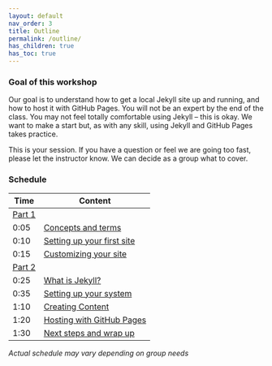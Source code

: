 ```yaml
---
layout: default
nav_order: 3
title: Outline
permalink: /outline/
has_children: true
has_toc: true
---
```



### Goal of this workshop

Our goal is to understand how to get a local Jekyll site up and running, and how to host it with GitHub Pages. You will not be an expert by the end of the class. You may not feel totally comfortable using Jekyll – this is okay. We want to make a start but, as with any skill, using Jekyll and GitHub Pages takes practice.

This is your session. If you have a question or feel we are going too fast, please let the instructor know. We can decide as a group what to cover.

### Schedule

| Time | Content
| --- | ---
| [Part 1](part-01.md)
| 0:05 | [Concepts and terms](concepts.md)
| 0:10 | [Setting up your first site](sample-project-site.md)
| 0:15 | [Customizing your site](customizing.md)
| [Part 2](part-02.md)
| 0:25 | [What is Jekyll?](jekyll.md)
| 0:35 | [Setting up your system](setup-part2.md)
| 1:10 | [Creating Content](create-content.md)
| 1:20 | [Hosting with GitHub Pages](gh-pages.md)
| 1:30 | [Next steps and wrap up](next-steps.md)

_Actual schedule may vary depending on group needs_
